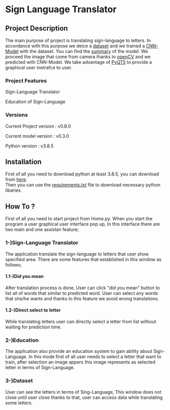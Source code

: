 <h1>Sign Language Translator </h1>

<h2>Project Description</h2>

The main purpose of project is translating sign-language to letters. In accordance with this purpose we deice a   <a href="https://www.kaggle.com/datamunge/sign-language-mnist" target="_blank">dataset</a> and we trained a <a href="" target="_blank">CNN-Model</a> with the dataset. You can find the <a href="" target="_blank">summary</a> of the model. We proceed the image that come from camera thanks to <a href="https://opencv.org/">openCV</a> and we predicted with CNN-Model. We take advantage of <a href="https://pypi.org/project/PyQt5/" target="_blank">PyQT5</a> to provide a graphical user inetrafce to user.

<h3>Project Features</h3>
<p>Sign-Language Translator</p>
<p>Education of Sign-Language</p>

<h3>Versions</h3>
<p>Current Project version : v0.8.0</p>
<p>Current model version : v0.3.0</p>
<p>Python version : v3.8.5</p>

<h2>Installation</h2>
First of all you need to download python at least 3.8.5, you can download from <a href="https://www.python.org/downloads/release/python-385/" traget="_blank">here</a>.<br/>
Then you can use the <a href="https://github.com/ogunbrnc/SignLanguageTranslator/blob/main/requirements.txt" target="_blank">requirements.txt</a> file to download necessary python libaries.
          
<h2> How To ? </h2>

First of all you need to start project from Home.py. When you start the program a user graphical user interface pop up, In this interface there are two main and one assistan feature;<br>
<h3>1-)Sign-Language Translator</h3>
<p>The application translate the sign-language to letters that user show specified area. There are some features that established in this window as follows;</p>
<h4>1.1-)Did you mean</h4>
<p>After translation process is done, User can click "did you mean" button to list all of words that similar to predicted word. User can select any words that she/he wants and thanks to this feature we avoid wrong translations.</p>
<h4>1.2-)Direct select to letter</h4>
<p>While translating letters user can directly select a letter from list without waiting for prediction time.</p>
<h3>2-)Education</h3>
<p>The application also provide an education system to gain ability about Sign-Language. In this mode first of all user needs to select a letter that want to train, after selection an image appers this image represents as selected letter in terms of Sign-Language.</p>
<h3>3-)Dataset</h3>
<p>User can see the letters in terms of Sing-Language, This window does not close until user close thanks to that, user can access data while translating some letters.</p>
